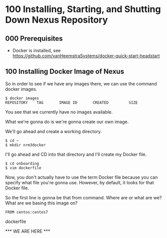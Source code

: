 # 100 Installing, Starting, and Shutting Down Nexus Repository

## 000 Prerequisites

- Docker is installed, see https://github.com/vanHeemstraSystems/docker-quick-start-headstart

## 100 Installing Docker Image of Nexus

So in order to see if we have any images there, we can use the command docker images.

```
$ docker images
REPOSITORY    TAG       IMAGE ID       CREATED         SIZE
```

You see that we currently have no images available.

What we're gonna do is we're gonna create our own image.

We'll go ahead and create a working directory. 

```
$ cd ~
$ mkdir nrm3docker
```

I'll go ahead and CD into that directory and I'll create my Docker file.

```
$ cd onboarding
$ vim dockerfile
```

Now, you don't actually have to use the term Docker file because you can specify what file you're gonna use. However, by default, it looks for that Docker file. 

So the first line is gonna be that from command. Where are or what are we? What are we basing this image on?

```
FROM centos:centos7
```
dockerfile

*** WE ARE HERE ***


